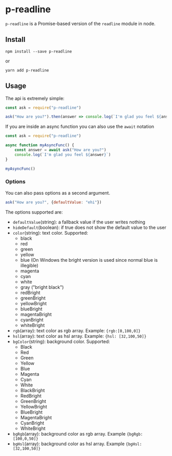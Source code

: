 # p-readline

`p-readline` is a Promise-based version of the `readline` module in node.

## Install

```
npm install --save p-readline
```

or

```
yarn add p-readline
```

## Usage

The api is extremely simple:

```js
const ask = require("p-readline")

ask("How are you?").then(answer => console.log(`I'm glad you feel ${answer}`))
```

If you are inside an async function you can also use the `await` notation

```js
const ask = require("p-readline")

async function myAsyncFunc() {
    const answer = await ask("How are you?")
    console.log(`I'm glad you feel ${answer}`)
}

myAsyncFunc()
```

### Options

You can also pass options as a second argument.

```js
ask("How are you?", {defaultValue: "ehi"})
```

The options supported are:

* `defaultValue`(string): a fallback value if the user writes nothing
* `hideDefault`(boolean): if true does not show the default value to the user
* `color`(string): text color. Supported:
  * black
  * red
  * green
  * yellow
  * blue (On Windows the bright version is used since normal blue is illegible)
  * magenta
  * cyan
  * white
  * gray ("bright black")
  * redBright
  * greenBright
  * yellowBright
  * blueBright
  * magentaBright
  * cyanBright
  * whiteBright
* `rgb`(array): text color as rgb array. Example: `{rgb:[0,100,0]}`
* `hsl`(array): text color as hsl array. Example: `{hsl: [32,100,50]}`
* `bgColor`(string): background color. Supported:
  * Black
  * Red
  * Green
  * Yellow
  * Blue
  * Magenta
  * Cyan
  * White
  * BlackBright
  * RedBright
  * GreenBright
  * YellowBright
  * BlueBright
  * MagentaBright
  * CyanBright
  * WhiteBright
* `bgRgb`(array): background color as rgb array. Example `{bgRgb:[100,0,50]}`
* `bgHsl`(array): background color as hsl array. Example `{bgHsl:[32,100,50]}`
